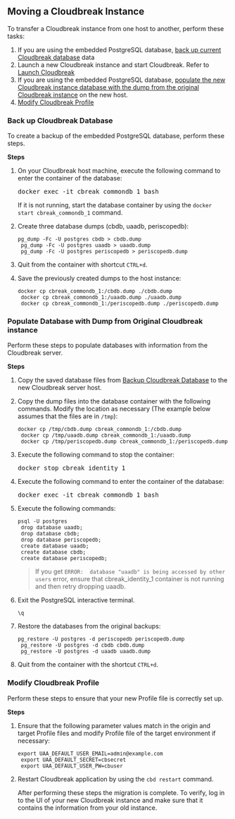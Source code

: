 ## Moving a Cloudbreak Instance

To transfer a Cloudbreak instance from one host to another, perform these tasks:

1. If you are using the embedded PostgreSQL database, [back up current Cloudbreak database](#back-up-cloudbreak-database) data  
2. Launch a new Cloudbreak instance and start Cloudbreak. Refer to [Launch Cloudbreak](index.md#launch-cloudbreak)   
3. If you are using the embedded PostgreSQL database, [populate the new Cloudbreak instance database with the dump from the original Cloudbreak instance](#populate-database-with-dump-from-original-cloudbreak-instance) on the new host.  
4. [Modify Cloudbreak Profile](#modify-cloudbreak-profile)  

### Back up Cloudbreak Database 

To create a backup of the embedded PostgreSQL database, perform these steps.

**Steps** 

1. On your Cloudbreak host machine, execute the following  command to enter the container of the database:

    <pre>docker exec -it cbreak_commondb_1 bash</pre> 
    If it is not running, start the database container by using the `docker start cbreak_commondb_1` command.

3. Create three database dumps (cbdb, uaadb, periscopedb):  

    <pre><small>pg_dump -Fc -U postgres cbdb > cbdb.dump
    pg_dump -Fc -U postgres uaadb > uaadb.dump
    pg_dump -Fc -U postgres periscopedb > periscopedb.dump</small></pre>
                
4. Quit from the container with shortcut `CTRL+d`.

5. Save the previously created dumps to the host instance:               

    <pre><small>docker cp cbreak_commondb_1:/cbdb.dump ./cbdb.dump
    docker cp cbreak_commondb_1:/uaadb.dump ./uaadb.dump
    docker cp cbreak_commondb_1:/periscopedb.dump ./periscopedb.dump</small></pre>



### Populate Database with Dump from Original Cloudbreak instance

Perform these steps to populate databases with information from the Cloudbreak server.

**Steps** 

1. Copy the saved database files from [Backup Cloudbreak Database](#backup-cloudbreak-database) to the new Cloudbreak server host.

2. Copy the dump files into the database container with the following commands. Modify the location as necessary (The example below assumes that the files are in `/tmp`):

    <pre><small>docker cp /tmp/cbdb.dump cbreak_commondb_1:/cbdb.dump
    docker cp /tmp/uaadb.dump cbreak_commondb_1:/uaadb.dump
    docker cp /tmp/periscopedb.dump cbreak_commondb_1:/periscopedb.dump</small></pre>
   
3. Execute the following command to stop the container:

    <pre>docker stop cbreak_identity_1</pre>

4. Execute the following command to enter the container of the database:

    <pre>docker exec -it cbreak_commondb_1 bash</pre>

5. Execute the following commands:
   
    <pre><small>psql -U postgres
    drop database uaadb;
    drop database cbdb;
    drop database periscopedb;
    create database uaadb;
    create database cbdb;
    create database periscopedb;</small></pre>
 
    > If you get `ERROR:  database "uaadb" is being accessed by other users` error, ensure that    cbreak_identity_1 container is not running and then retry dropping uaadb.  

5. Exit the PostgreSQL interactive terminal.
    <pre><small>\q</small></pre> 
     
6. Restore the databases from the original backups:
   
    <pre><small>pg_restore -U postgres -d periscopedb periscopedb.dump
    pg_restore -U postgres -d cbdb cbdb.dump
    pg_restore -U postgres -d uaadb uaadb.dump</small></pre>
   
7. Quit from the container with the shortcut `CTRL+d`.     


### Modify Cloudbreak Profile

Perform these steps to ensure that your new Profile file is correctly set up. 

**Steps** 

1. Ensure that the following parameter values match in the origin and target Profile files and modify Profile file of the target environment if necessary:

    <pre><small>export UAA_DEFAULT_USER_EMAIL=admin@example.com
    export UAA_DEFAULT_SECRET=cbsecret
    export UAA_DEFAULT_USER_PW=cbuser</small></pre>
    
2. Restart Cloudbreak application by using the `cbd restart` command.  
 
    After performing these steps the migration is complete. To verify, log in to the UI of your new Cloudbreak instance and make sure that it contains the information from your old instance.  

